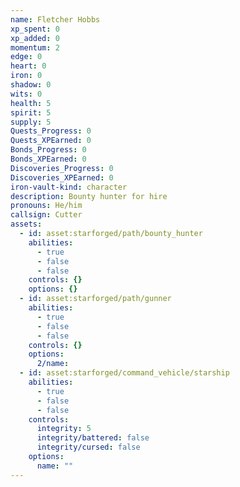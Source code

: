 ```yaml
---
name: Fletcher Hobbs
xp_spent: 0
xp_added: 0
momentum: 2
edge: 0
heart: 0
iron: 0
shadow: 0
wits: 0
health: 5
spirit: 5
supply: 5
Quests_Progress: 0
Quests_XPEarned: 0
Bonds_Progress: 0
Bonds_XPEarned: 0
Discoveries_Progress: 0
Discoveries_XPEarned: 0
iron-vault-kind: character
description: Bounty hunter for hire
pronouns: He/him
callsign: Cutter
assets:
  - id: asset:starforged/path/bounty_hunter
    abilities:
      - true
      - false
      - false
    controls: {}
    options: {}
  - id: asset:starforged/path/gunner
    abilities:
      - true
      - false
      - false
    controls: {}
    options:
      2/name: 
  - id: asset:starforged/command_vehicle/starship
    abilities:
      - true
      - false
      - false
    controls:
      integrity: 5
      integrity/battered: false
      integrity/cursed: false
    options:
      name: ""
---
```



```iron-vault-character-info
```

```iron-vault-character-stats
```

```iron-vault-character-meters
```

```iron-vault-character-special-tracks
```

```iron-vault-character-impacts
```

```iron-vault-character-assets
```

